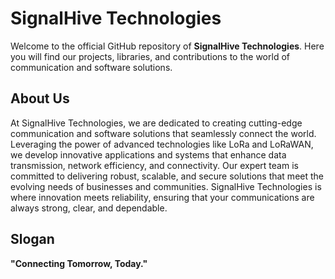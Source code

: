 # SignalHive Technologies

Welcome to the official GitHub repository of **SignalHive Technologies**. Here you will find our projects, libraries, and contributions to the world of communication and software solutions.

## About Us

At SignalHive Technologies, we are dedicated to creating cutting-edge communication and software solutions that seamlessly connect the world. Leveraging the power of advanced technologies like LoRa and LoRaWAN, we develop innovative applications and systems that enhance data transmission, network efficiency, and connectivity. Our expert team is committed to delivering robust, scalable, and secure solutions that meet the evolving needs of businesses and communities. SignalHive Technologies is where innovation meets reliability, ensuring that your communications are always strong, clear, and dependable.

## Slogan

**"Connecting Tomorrow, Today."**
